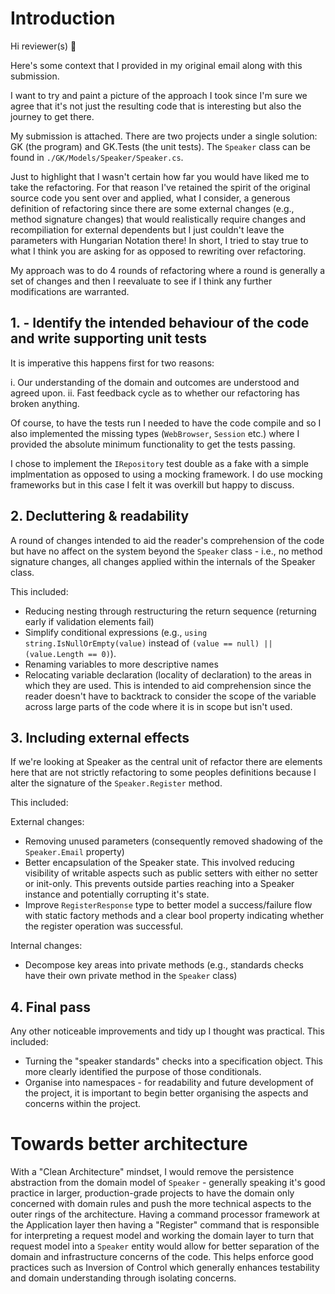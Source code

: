# Introduction

Hi reviewer(s) :wave:

Here's some context that I provided in my original email along with this submission.

I want to try and paint a picture of the approach I took since I'm sure we agree that it's not just the resulting code that is interesting but also the journey to get there.

My submission is attached. There are two projects under a single solution: GK (the program) and GK.Tests (the unit tests). The `Speaker` class can be found in `./GK/Models/Speaker/Speaker.cs`.

Just to highlight that I wasn't certain how far you would have liked me to take the refactoring. For that reason I've retained the spirit of the original source code you sent over and applied, what I consider, a generous definition of refactoring since there are some external changes (e.g., method signature changes) that would realistically require changes and recompiliation for external dependents but I just couldn't leave the parameters with Hungarian Notation there! In short, I tried to stay true to what I think you are asking for as opposed to rewriting over refactoring.

My approach was to do 4 rounds of refactoring where a round is generally a set of changes and then I reevaluate to see if I think any further modifications are warranted.

## 1. - Identify the intended behaviour of the code and write supporting unit tests

It is imperative this happens first for two reasons:

 i.  Our understanding of the domain and outcomes are understood and agreed upon.
 ii. Fast feedback cycle as to whether our refactoring has broken anything.

Of course, to have the tests run I needed to have the code compile and so I also implemented the missing types (`WebBrowser`, `Session` etc.) where I provided the absolute minimum functionality to get the tests passing.

I chose to implement the `IRepository` test double as a fake with a simple implmentation as opposed to using a mocking framework. I do use mocking frameworks but in this case I felt it was overkill but happy to discuss.

## 2. Decluttering & readability

A round of changes intended to aid the reader's comprehension of the code but have no affect on the system beyond the `Speaker` class - i.e., no method signature changes, all changes applied within the internals of the Speaker class.

This included:
  - Reducing nesting through restructuring the return sequence (returning early if validation elements fail)
  - Simplify conditional expressions (e.g., `using string.IsNullOrEmpty(value)` instead of `(value == null) || (value.Length == 0)`).
  - Renaming variables to more descriptive names
  - Relocating variable declaration (locality of declaration) to the areas in which they are used. This is intended to aid comprehension since the reader doesn't have to backtrack to consider the scope of the variable across large parts of the code where it is in scope but isn't used.

## 3. Including external effects

If we're looking at Speaker as the central unit of refactor there are elements here that are not strictly refactoring to some peoples definitions because I alter the signature of the `Speaker.Register` method.

This included:

  External changes:
  - Removing unused parameters (consequently removed shadowing of the `Speaker.Email` property)
  - Better encapsulation of the Speaker state. This involved reducing visibility of writable aspects such as public setters with either no setter or init-only. This prevents outside parties reaching into a Speaker instance and potentially corrupting it's state.
  - Improve `RegisterResponse` type to better model a success/failure flow with static factory methods and a clear bool property indicating whether the register operation was successful.

  Internal changes:
  - Decompose key areas into private methods (e.g., standards checks have their own private method in the `Speaker` class)

## 4. Final pass

Any other noticeable improvements and tidy up I thought was practical. This included:

- Turning the "speaker standards" checks into a specification object. This more clearly identified the purpose of those conditionals.
- Organise into namespaces - for readability and future development of the project, it is important to begin better organising the aspects and concerns within the project.


# Towards better architecture
With a "Clean Architecture" mindset, I would remove the persistence abstraction from the domain model of `Speaker` - generally speaking it's good practice in larger, production-grade projects to have the domain only concerned with domain rules and push the more technical aspects to the outer rings of the architecture.
Having a command processor framework at the Application layer then having a "Register" command that is responsible for interpreting a request model and working the domain layer to turn that request model into a `Speaker` entity would allow for better separation of the domain and infrastructure concerns of the code. This helps enforce good practices such as Inversion of Control which generally enhances testability and domain understanding through isolating concerns.
